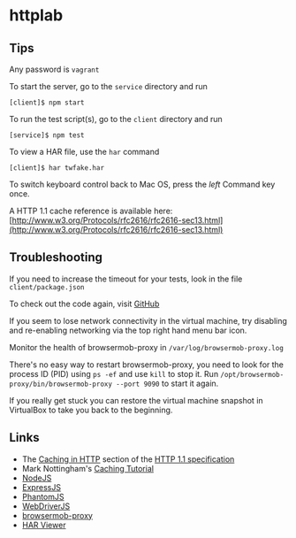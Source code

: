 # httplab

## Tips

Any password is `vagrant`

To start the server, go to the `service` directory and run

    [client]$ npm start

To run the test script(s), go to the `client` directory and run

    [service]$ npm test

To view a HAR file, use the `har` command

    [client]$ har twfake.har

To switch keyboard control back to Mac OS, press the _left_ Command key once.

A HTTP 1.1 cache reference is available here: [http://www.w3.org/Protocols/rfc2616/rfc2616-sec13.html](http://www.w3.org/Protocols/rfc2616/rfc2616-sec13.html)



## Troubleshooting

If you need to increase the timeout for your tests, look in the file `client/package.json`

To check out the code again, visit [GitHub](https://github.com/halvards/httplab)

If you seem to lose network connectivity in the virtual machine, try disabling and re-enabling networking via the top
right hand menu bar icon.

Monitor the health of browsermob-proxy in `/var/log/browsermob-proxy.log`

There's no easy way to restart browsermob-proxy, you need to look for the process ID (PID) using `ps -ef` and use
`kill` to stop it. Run `/opt/browsermob-proxy/bin/browsermob-proxy --port 9090` to start it again.

If you really get stuck you can restore the virtual machine snapshot in VirtualBox to take you back to the beginning.

## Links

- The [Caching in HTTP](http://www.w3.org/Protocols/rfc2616/rfc2616-sec13.html) section of the [HTTP 1.1 specification](http://www.w3.org/Protocols/rfc2616/rfc2616.html)
- Mark Nottingham's [Caching Tutorial](http://www.mnot.net/cache_docs/)
- [NodeJS](http://nodejs.org/)
- [ExpressJS](http://expressjs.com/)
- [PhantomJS](http://phantomjs.org/)
- [WebDriverJS](https://code.google.com/p/selenium/wiki/WebDriverJs)
- [browsermob-proxy](https://github.com/webmetrics/browsermob-proxy)
- [HAR Viewer](http://www.softwareishard.com/blog/har-viewer/)
